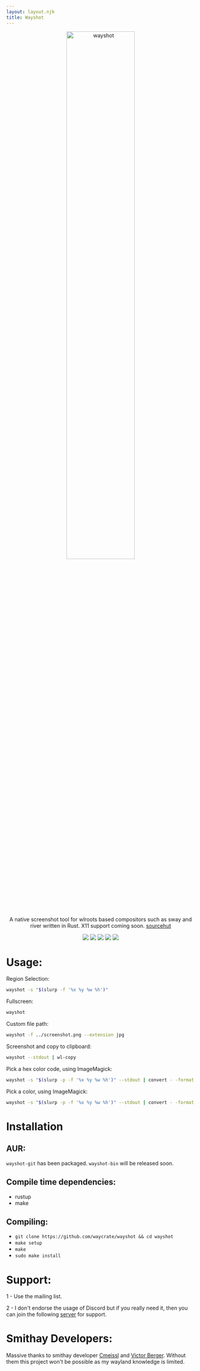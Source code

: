 ```yaml
---
layout: layout.njk
title: Wayshot
---
```


<p align=center>
  <img src="{{ '/assets/img/wayshot.png' | url }}" alt=wayshot width=60%>
  <p align=center>A native screenshot tool for wlroots based compositors such as
  sway and river written in Rust. X11 support coming soon. <a href="https://git.sr.ht/~shinyzenith/wayshot">sourcehut</a></p>
  
  <p align="center">
  <img src="https://img.shields.io/github/license/waycrate/wayshot?style=flat-square&logo=appveyor">
  <img src="https://img.shields.io/badge/cargo-v1.1.0-green?style=flat-square&logo=appveyor">
  <img src="https://img.shields.io/github/issues/waycrate/wayshot?style=flat-square&logo=appveyor">
  <img src="https://img.shields.io/github/forks/waycrate/wayshot?style=flat-square&logo=appveyor">
  <img src="https://img.shields.io/github/stars/waycrate/wayshot?style=flat-square&logo=appveyor">
  </p>
</p>

# Usage:

Region Selection:

```bash
wayshot -s "$(slurp -f '%x %y %w %h')"
```

Fullscreen:

```bash
wayshot
```

Custom file path:

```bash
wayshot -f ../screenshot.png --extension jpg
```

Screenshot and copy to clipboard:

```bash
wayshot --stdout | wl-copy
```

Pick a hex color code, using ImageMagick:

```bash
wayshot -s "$(slurp -p -f '%x %y %w %h')" --stdout | convert - -format '%[pixel:p{0,0}]' txt:-|egrep "#([A-Fa-f0-9]{6}|[A-Fa-f0-9]{3})" -o
```

Pick a color, using ImageMagick:

```bash
wayshot -s "$(slurp -p -f '%x %y %w %h')" --stdout | convert - -format '%[pixel:p{0,0}]' txt:-
```
# Installation

## AUR:
`wayshot-git` has been packaged. `wayshot-bin` will be released soon.

## Compile time dependencies:
-   rustup
-   make

## Compiling:
-   `git clone https://github.com/waycrate/wayshot && cd wayshot`
-   `make setup`
-   `make`
-   `sudo make install`

# Support:

1 - Use the mailing list.

2 - I don't endorse the usage of Discord but if you really need it, then you can join the following <a href="https://discord.gg/KKZRDYrRYW">server</a> for support.

# Smithay Developers:

Massive thanks to smithay developer <a href="https://github.com/cmeissl">Cmeissl</a> and <a href="https://github.com/vberger">Victor Berger</a>. Without them this project won't be possible as my wayland knowledge is limited.
